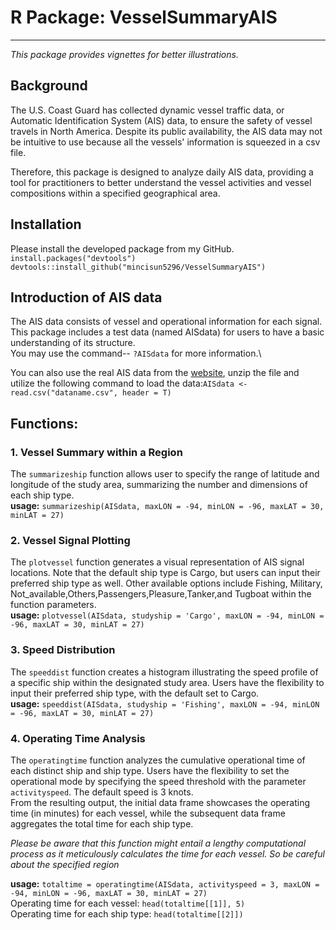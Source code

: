 # R Package: VesselSummaryAIS
---
*This package provides vignettes for better illustrations.* 


## Background 

The U.S. Coast Guard has collected dynamic vessel traffic data, or Automatic Identification System (AIS) data, to ensure the safety of vessel travels in North America. Despite its public availability, the AIS data may not be intuitive to use because all the vessels' information is squeezed in a csv file. 

Therefore, this package is designed to analyze daily AIS data, providing a tool for practitioners to better understand the vessel activities and vessel compositions within a specified geographical area.

## Installation
Please install the developed package from my GitHub.
`install.packages("devtools")`
`devtools::install_github("mincisun5296/VesselSummaryAIS")`

## Introduction of AIS data 

The AIS data consists of vessel and operational information for each signal. This package includes a test data (named AISdata) for users to have a basic understanding of its structure.\
You may use the command-- `?AISdata` for more information.\

You can also use the real AIS data from the [website](https://marinecadastre.gov/ais/), unzip the file and utilize the following command to load the data:`AISdata <- read.csv("dataname.csv", header = T)`


## Functions:
### 1. Vessel Summary within a Region
The `summarizeship` function  allows user to specify the range of latitude and longitude of the study area, summarizing the number and dimensions of each ship type.\
**usage:** `summarizeship(AISdata, maxLON = -94, minLON = -96, maxLAT = 30, minLAT = 27)`

### 2. Vessel Signal Plotting
The `plotvessel` function  generates a visual representation of AIS signal locations. Note that the default ship type is Cargo, but users can input their preferred ship type as well. Other available options include Fishing, Military, Not_available,Others,Passengers,Pleasure,Tanker,and Tugboat within the function parameters.\
**usage:** `plotvessel(AISdata, studyship = 'Cargo', maxLON = -94, minLON = -96, maxLAT = 30, minLAT = 27)`

### 3. Speed Distribution
The `speeddist` function creates a histogram illustrating the speed profile of a specific ship within the designated study area. Users have the flexibility to input their preferred ship type, with the default set to Cargo.\
**usage:** `speeddist(AISdata, studyship = 'Fishing', maxLON = -94, minLON = -96, maxLAT = 30, minLAT = 27)`

### 4. Operating Time Analysis
The `operatingtime` function  analyzes the cumulative operational time of each distinct ship and ship type. Users have the flexibility to set the operational mode by specifying the speed threshold with the parameter `activityspeed`. The 
default speed is 3 knots.\
From the resulting output, the initial data frame showcases the operating time (in minutes) for each vessel, while the subsequent data frame aggregates the total time for each ship type.

*Please be aware that this function might entail a lengthy computational process as it meticulously calculates the time for each vessel. So be careful about the specified region*

**usage:**
`totaltime = operatingtime(AISdata, activityspeed = 3, maxLON = -94, minLON = -96, maxLAT = 30, minLAT = 27)`\
Operating time for each vessel:
`head(totaltime[[1]], 5)`\
Operating time for each ship type:
`head(totaltime[[2]])`

